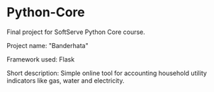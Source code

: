 # Python-Core

Final project for SoftServe Python Core course.

Project name: "Banderhata"

Framework used: Flask

Short description: Simple online tool for accounting household utility indicators like gas, water and electricity.
